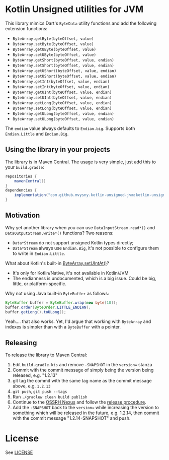 # Kotlin Unsigned utilities for JVM

This library mimics Dart's `ByteData` utility functions and add the following extension
functions:

* `ByteArray.getByte(byteOffset, value)`
* `ByteArray.setByte(byteOffset, value)`
* `ByteArray.getUByte(byteOffset, value)`
* `ByteArray.setUByte(byteOffset, value)`
* `ByteArray.getShort(byteOffset, value, endian)`
* `ByteArray.setShort(byteOffset, value, endian)`
* `ByteArray.getUShort(byteOffset, value, endian)`
* `ByteArray.setUShort(byteOffset, value, endian)`
* `ByteArray.getInt(byteOffset, value, endian)`
* `ByteArray.setInt(byteOffset, value, endian)`
* `ByteArray.getUInt(byteOffset, value, endian)`
* `ByteArray.setUInt(byteOffset, value, endian)`
* `ByteArray.getLong(byteOffset, value, endian)`
* `ByteArray.setLong(byteOffset, value, endian)`
* `ByteArray.getULong(byteOffset, value, endian)`
* `ByteArray.setULong(byteOffset, value, endian)`

The `endian` value always defaults to `Endian.big`. Supports both `Endian.Little` and `Endian.Big`.

## Using the library in your projects

The library is in Maven Central. The usage is very simple, just add this to your `build.gradle`:

```groovy
repositories {
    mavenCentral()
}
dependencies {
    implementation("com.github.mvysny.kotlin-unsigned-jvm:kotlin-unsigned-jvm:0.1")
}
```

## Motivation

Why yet another library when you can use `DataInputStream.read*()` and `DataOutputStream.write*()` functions?
Two reasons:

* `Data*Stream` do not support unsigned Kotlin types directly;
* `Data*Stream`  always use `Endian.Big`, it's not possible to configure them to write in `Endian.Little`.

What about Kotlin's built-in [ByteArray.setUIntAt()](https://kotlinlang.org/api/latest/jvm/stdlib/kotlin.native/set-u-int-at.html)?

* It's only for Kotlin/Native, it's not available in Kotlin/JVM
* The endianness is undocumented, which is a big issue. Could be big, little, or platform-specific.

Why not using Java built-in `ByteBuffer` as follows:

```java
ByteBuffer buffer = ByteBuffer.wrap(new byte[10]);
buffer.order(ByteOrder.LITTLE_ENDIAN);
buffer.getLong().toULong();
```

Yeah.... that also works. Yet, I'd argue that working with `ByteArray` and indexes is simpler than with a `ByteBuffer` with a pointer.

## Releasing

To release the library to Maven Central:

1. Edit `build.gradle.kts` and remove `-SNAPSHOT` in the `version=` stanza
2. Commit with the commit message of simply being the version being released, e.g. "1.2.13"
3. git tag the commit with the same tag name as the commit message above, e.g. `1.2.13`
4. `git push`, `git push --tags`
5. Run `./gradlew clean build publish`
6. Continue to the [OSSRH Nexus](https://oss.sonatype.org/#stagingRepositories) and follow the [release procedure](https://central.sonatype.org/pages/releasing-the-deployment.html).
7. Add the `-SNAPSHOT` back to the `version=` while increasing the version to something which will be released in the future,
   e.g. 1.2.14, then commit with the commit message "1.2.14-SNAPSHOT" and push.

# License

See [LICENSE](LICENSE)
